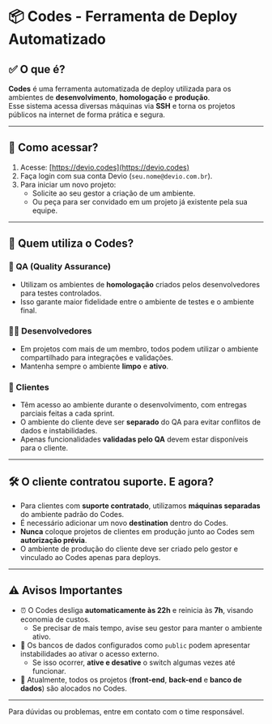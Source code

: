 # 📦 Codes - Ferramenta de Deploy Automatizado

## ✅ O que é?

**Codes** é uma ferramenta automatizada de deploy utilizada para os ambientes de **desenvolvimento**, **homologação** e **produção**.  
Esse sistema acessa diversas máquinas via **SSH** e torna os projetos públicos na internet de forma prática e segura.

---

## 🔐 Como acessar?

1. Acesse: [https://devio.codes](https://devio.codes)
2. Faça login com sua conta Devio (`seu.nome@devio.com.br`).
3. Para iniciar um novo projeto:
   - Solicite ao seu gestor a criação de um ambiente.
   - Ou peça para ser convidado em um projeto já existente pela sua equipe.

---

## 👥 Quem utiliza o Codes?

### 🔎 QA (Quality Assurance)
- Utilizam os ambientes de **homologação** criados pelos desenvolvedores para testes controlados.
- Isso garante maior fidelidade entre o ambiente de testes e o ambiente final.

### 👨‍💻 Desenvolvedores
- Em projetos com mais de um membro, todos podem utilizar o ambiente compartilhado para integrações e validações.
- Mantenha sempre o ambiente **limpo** e **ativo**.

### 🤝 Clientes
- Têm acesso ao ambiente durante o desenvolvimento, com entregas parciais feitas a cada sprint.
- O ambiente do cliente deve ser **separado** do QA para evitar conflitos de dados e instabilidades.
- Apenas funcionalidades **validadas pelo QA** devem estar disponíveis para o cliente.

---

## 🛠️ O cliente contratou suporte. E agora?

- Para clientes com **suporte contratado**, utilizamos **máquinas separadas** do ambiente padrão do Codes.
- É necessário adicionar um novo **destination** dentro do Codes.
- **Nunca** coloque projetos de clientes em produção junto ao Codes sem **autorização prévia**.
- O ambiente de produção do cliente deve ser criado pelo gestor e vinculado ao Codes apenas para deploys.

---

## ⚠️ Avisos Importantes

- ⏰ O Codes desliga **automaticamente às 22h** e reinicia às **7h**, visando economia de custos.
  - Se precisar de mais tempo, avise seu gestor para manter o ambiente ativo.
- 🧩 Os bancos de dados configurados como `public` podem apresentar instabilidades ao ativar o acesso externo.
  - Se isso ocorrer, **ative e desative** o switch algumas vezes até funcionar.
- 📁 Atualmente, todos os projetos (**front-end**, **back-end** e **banco de dados**) são alocados no Codes.

---

Para dúvidas ou problemas, entre em contato com o time responsável.